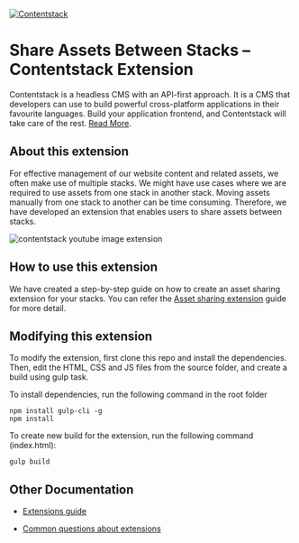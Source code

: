 [![Contentstack](https://www.contentstack.com/assets/blt440aad5a09c89b2f/contentstack_icon.svg)](https://www.contentstack.com/)

# Share Assets Between Stacks  – Contentstack Extension

Contentstack is a headless CMS with an API-first approach. It is a CMS that developers can use to build powerful cross-platform applications in their favourite languages. Build your application frontend, and Contentstack will take care of the rest. [Read More](https://www.contentstack.com/).

## About this extension

For effective management of our website content and related assets, we often make use of multiple stacks. We might have use cases where we are required to use assets from one stack in another stack. Moving assets manually from one stack to another can be time consuming. Therefore, we have developed an extension that enables users to share assets between stacks.

![contentstack youtube image extension](https://user-images.githubusercontent.com/29656920/92005785-84921c00-ed61-11ea-911a-0e13cf190a2f.png)

## How to use this extension

We have created a step-by-step guide on how to create an asset sharing extension for your stacks. You can refer the [Asset sharing extension](#) guide for more detail.

## Modifying this extension

To modify the extension, first clone this repo and install the dependencies. Then, edit the HTML, CSS and JS files from the source folder, and create a build using gulp task.

To install dependencies, run the following command in the root folder

    npm install gulp-cli -g 
    npm install
    
To create new build for the extension, run the following command (index.html):

    gulp build

## Other Documentation

-   [Extensions guide](https://www.contentstack.com/docs/guide/extensions)
    
-   [Common questions about extensions](https://www.contentstack.com/docs/faqs#extensions)


